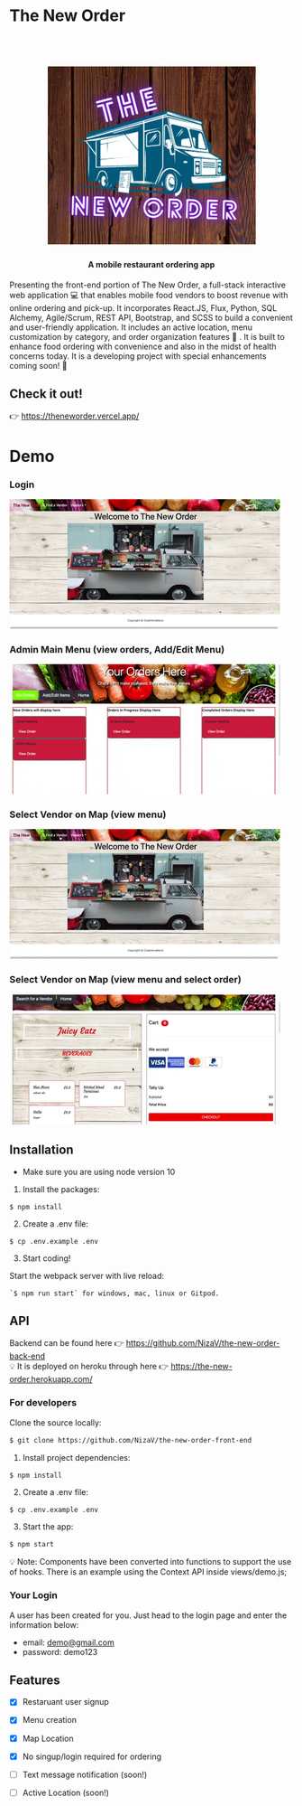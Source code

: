 

# The New Order

<h1 align="center">
  <br>
  <img src="https://github.com/NizaV/the-new-order-front-end/blob/master/src/img/the-new-order-logo.png" alt="The New Order Logo" width="369">
</h1>

<h4 align="center">A mobile restaurant ordering app</h4>

Presenting the front-end portion of The New Order, a  full-stack interactive web application :computer: that enables mobile food vendors to boost revenue with online ordering and pick-up. It incorporates React.JS, Flux, Python, SQL Alchemy, Agile/Scrum, REST API, Bootstrap, and SCSS to build a convenient and user-friendly application. It includes an active location, menu customization by category, and order organization features :raised_hands: . It is built to enhance food ordering with convenience and also in the midst of health concerns today. It is a developing project with special enhancements coming soon! :rocket:

## Check it out!
👉 https://theneworder.vercel.app/

# Demo
### Login

![Restaurant Login](src/gifs/the-new-order-demo-login.gif)
<br>
### Admin Main Menu (view orders, Add/Edit Menu)

![Restaurant adminMain](src/gifs/orders.gif)
<br>
### Select Vendor on Map (view menu)

![Restaurants Map](src/gifs/the-new-order-demo-map.gif)
<br>
### Select Vendor on Map (view menu and select order)

![Customer Order Page](src/gifs/the-new-order-demo-userMain.gif)
<br>

## Installation
- Make sure you are using node version 10

1. Install the packages:
```
$ npm install
```
2. Create a .env file:
```
$ cp .env.example .env
```
3. Start coding!

Start the webpack server with live reload:

```
`$ npm run start` for windows, mac, linux or Gitpod.
```


## API
Backend can be found here 👉 https://github.com/NizaV/the-new-order-back-end
<br>
💡 It is deployed on heroku through here 👉 https://the-new-order.herokuapp.com/

### For developers
Clone the source locally:

```sh
$ git clone https://github.com/NizaV/the-new-order-front-end
```

1. Install project dependencies:

```sh
$ npm install
```
2. Create a .env file:
```
$ cp .env.example .env
```
3. Start the app:

```sh
$ npm start
```
💡 Note: Components have been converted into functions to support the use of hooks. There is an example using the Context API inside views/demo.js;

### Your Login
A user has been created for you. Just head to the login page and enter the information below:
- email: demo@gmail.com
- password: demo123

## Features

- [x] Restaruant user signup
- [x] Menu creation
- [x] Map Location
- [x] No singup/login required for ordering
- [ ] Text message notification (soon!)
- [ ] Active Location (soon!)

